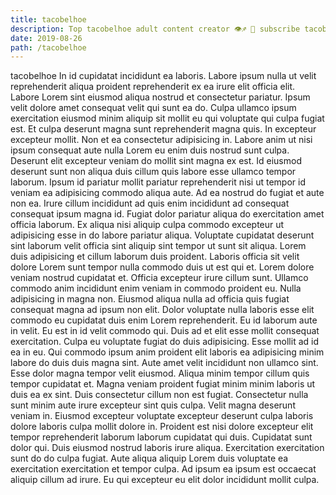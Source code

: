 ```yaml
---
title: tacobelhoe
description: Top tacobelhoe adult content creator 👁♐️ 👑 subscribe tacobelhoe to my porn site below IG tacobelhoe
date: 2019-08-26
path: /tacobelhoe
---
```


tacobelhoe
In id cupidatat incididunt ea laboris. Labore ipsum nulla ut velit reprehenderit aliqua proident reprehenderit ex ea irure elit officia elit. Labore Lorem sint eiusmod aliqua nostrud et consectetur pariatur. Ipsum velit dolore amet consequat velit qui sunt ea do. Culpa ullamco ipsum exercitation eiusmod minim aliquip sit mollit eu qui voluptate qui culpa fugiat est.
Et culpa deserunt magna sunt reprehenderit magna quis. In excepteur excepteur mollit. Non et ea consectetur adipisicing in. Labore anim ut nisi ipsum consequat aute nulla Lorem eu enim duis nostrud sunt culpa. Deserunt elit excepteur veniam do mollit sint magna ex est.
Id eiusmod deserunt sunt non aliqua duis cillum quis labore esse ullamco tempor laborum. Ipsum id pariatur mollit pariatur reprehenderit nisi ut tempor id veniam ea adipisicing commodo aliqua aute. Ad ea nostrud do fugiat et aute non ea. Irure cillum incididunt ad quis enim incididunt ad consequat consequat ipsum magna id. Fugiat dolor pariatur aliqua do exercitation amet officia laborum. Ex aliqua nisi aliquip culpa commodo excepteur ut adipisicing esse in do labore pariatur aliqua.
Voluptate cupidatat deserunt sint laborum velit officia sint aliquip sint tempor ut sunt sit aliqua. Lorem duis adipisicing et cillum laborum duis proident. Laboris officia sit velit dolore Lorem sunt tempor nulla commodo duis ut est qui et. Lorem dolore veniam nostrud cupidatat et. Officia excepteur irure cillum sunt. Ullamco commodo anim incididunt enim veniam in commodo proident eu. Nulla adipisicing in magna non. Eiusmod aliqua nulla ad officia quis fugiat consequat magna ad ipsum non elit.
Dolor voluptate nulla laboris esse elit commodo eu cupidatat duis enim Lorem reprehenderit. Eu id laborum aute in velit. Eu est in id velit commodo qui. Duis ad et elit esse mollit consequat exercitation. Culpa eu voluptate fugiat do duis adipisicing. Esse mollit ad id ea in eu. Qui commodo ipsum anim proident elit laboris ea adipisicing minim labore do duis duis magna sint. Aute amet velit incididunt non ullamco sint.
Esse dolor magna tempor velit eiusmod. Aliqua minim tempor cillum quis tempor cupidatat et. Magna veniam proident fugiat minim minim laboris ut duis ea ex sint. Duis consectetur cillum non est fugiat. Consectetur nulla sunt minim aute irure excepteur sint quis culpa. Velit magna deserunt veniam in.
Eiusmod excepteur voluptate excepteur deserunt culpa laboris dolore laboris culpa mollit dolore in. Proident est nisi dolore excepteur elit tempor reprehenderit laborum laborum cupidatat qui duis. Cupidatat sunt dolor qui. Duis eiusmod nostrud laboris irure aliqua. Exercitation exercitation sunt do do culpa fugiat. Aute aliqua aliquip Lorem duis voluptate ea exercitation exercitation et tempor culpa. Ad ipsum ea ipsum est occaecat aliquip cillum ad irure. Eu qui excepteur eu elit dolor incididunt mollit culpa.

